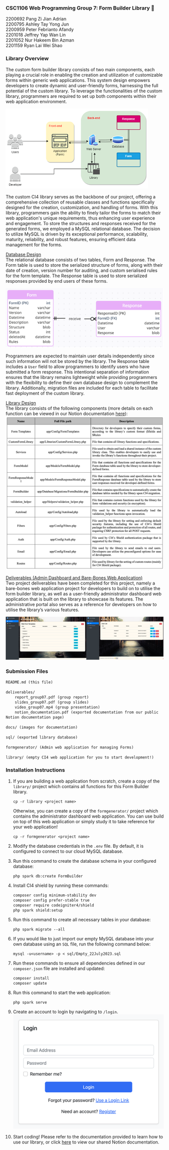 ### CSC1106 Web Programming Group 7: Form Builder Library 🤑
2200692 Pang Zi Jian Adrian <br>
2200795 Ashley Tay Yong Jun <br>
2200959 Peter Febrianto Afandy <br>
2201018 Jeffrey Yap Wan Lin <br>
2201052 Nur Hakeem Bin Azman <br>
2201159 Ryan Lai Wei Shao

### Library Overview
The custom form builder library consists of two main components, each playing a crucial role in enabling the creation and utilization of customizable forms within generic web applications. This system design empowers developers to create dynamic and user-friendly forms, harnessing the full potential of the custom library. To leverage the functionalities of the custom library, programmers are required to set up both components within their web application environment. 

![System Architecture](/docs/arch.png)

The custom CI4 library serves as the backbone of our project, offering a comprehensive collection of reusable classes and functions specifically designed for the creation, customization, and handling of forms. With this library, programmers gain the ability to finely tailor the forms to match their web application's unique requirements, thus enhancing user experience and engagement. To store the structures and responses received for the generated forms, we employed a MySQL relational database. The decision to utilize MySQL is driven by its exceptional performance, scalability, maturity, reliability, and robust features, ensuring efficient data management for the forms.

<u>Database Design</u><br>
The relational database consists of two tables, Form and Response. The Form table is used to store the serialized structure of forms, along with their date of creation, version number for auditing, and custom serialised rules for the form template. The Response table is used to store serialized responses provided by end users of these forms.

![ERD](/docs/erd.png)

Programmers are expected to maintain user details independently since such information will not be stored by the library. The Response table includes a `User` field to allow programmers to identify users who have submitted a form response. This intentional separation of information ensures that the library remains lightweight while providing programmers with the flexibility to define their own database design to complement the library. Additionally, migration files are included for each table to facilitate fast deployment of the custom library.

<u>Library Design</u><br>
The library consists of the following components (more details on each function can be viewed in our Notion documentation [here](https://ptrpfa.notion.site/5959fa04a29c483fbb2190002c2016e5?v=0f3e85b64ee2489bbae6665707c43e3c&pvs=4)):
![Library Functions](/docs/library_functions.png)

<u>Deliverables (Admin Dashboard and Bare-Bones Web Application)</u><br>
Two project deliverables have been completed for this project, namely a bare-bones web application project for developers to build on to utilise the form builder library, as well as a user-friendly administrator dashboard web application that is built on the library to showcase its features. The administrative portal also serves as a reference for developers on how to utilise the library’s various features.

![Admin Dashboard](/docs/dashboard.png)

### Submission Files
```
README.md (this file)

deliverables/
    report_group07.pdf (group report)
    slides_group07.pdf (group slides)
    video_group07.mp4 (group presentation)
    notion_documentation.pdf (exported documentation from our public Notion documentation page)

docs/ (images for documentation)

sql/ (exported library database)

formgenerator/ (Admin web application for managing Forms)

library/ (empty CI4 web application for you to start development!)

```

### Installation Instructions
1. If you are building a web application from scratch, create a copy of the `library/` project which contains all functions for this Form Builder library.
    ```
    cp -r library <project name>
    ```

    Otherwise, you can create a copy of the `formgenerator/` project which contains the administrator dashboard web application. You can use build on top of this web application or simply study it to take reference for your web application!
    ```
    cp -r formgenerator <project name>
    ```
2. Modify the database credentials in the ``.env`` file. By default, it is configured to connect to our cloud MySQL database.
3. Run this command to create the database schema in your configured database: 
    ```
    php spark db:create FormBuilder
    ```
4. Install CI4 shield by running these commands:
    ```
    composer config minimum-stability dev
    composer config prefer-stable true
    composer require codeigniter4/shield
    php spark shield:setup
    ```
6. Run this command to create all necessary tables in your database: 
    ```
    php spark migrate --all
    ```
7. If you would like to just import our empty MySQL database into your own database using an `SQL` file, run the following command below:
    ```
    mysql -u<username> -p < sql/Empty_22July2023.sql
    ```
8. Run these commands to ensure all dependencies defined in our `composer.json` file are installed and updated:
    ```
    composer install
    composer update
    ```
9. Run this command to start the web application: 
    ```
    php spark serve
    ```
7. Create an account to login by navigating to `/login`.
    ![login](docs/login.png)
8. Start coding! Please refer to the documentation provided to learn how to use our library, or click [here](https://ptrpfa.notion.site/5959fa04a29c483fbb2190002c2016e5?v=0f3e85b64ee2489bbae6665707c43e3c&pvs=4) to view our shared Notion documentation.
